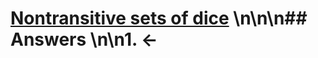 # [Nontransitive sets of dice](https://projecteuler.net/problem=376) \n\n\n## Answers \n\n1. &larr;
